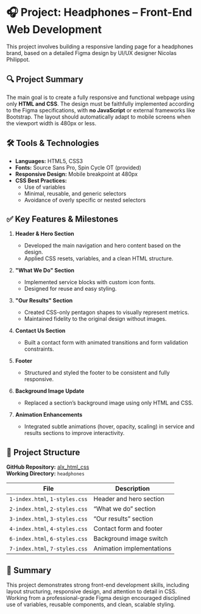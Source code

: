 # 🎧 Project: Headphones – Front-End Web Development

This project involves building a responsive landing page for a headphones brand, based on a detailed Figma design by UI/UX designer Nicolas Philippot.

## 🔍 Project Summary

The main goal is to create a fully responsive and functional webpage using only **HTML and CSS**. The design must be faithfully implemented according to the Figma specifications, with **no JavaScript** or external frameworks like Bootstrap. The layout should automatically adapt to mobile screens when the viewport width is 480px or less.

## 🛠️ Tools & Technologies

- **Languages:** HTML5, CSS3  
- **Fonts:** Source Sans Pro, Spin Cycle OT (provided)  
- **Responsive Design:** Mobile breakpoint at 480px  
- **CSS Best Practices:**  
  - Use of variables  
  - Minimal, reusable, and generic selectors  
  - Avoidance of overly specific or nested selectors  

## ✅ Key Features & Milestones

1. **Header & Hero Section**
   - Developed the main navigation and hero content based on the design.
   - Applied CSS resets, variables, and a clean HTML structure.

2. **"What We Do" Section**
   - Implemented service blocks with custom icon fonts.
   - Designed for reuse and easy styling.

3. **"Our Results" Section**
   - Created CSS-only pentagon shapes to visually represent metrics.
   - Maintained fidelity to the original design without images.

4. **Contact Us Section**
   - Built a contact form with animated transitions and form validation constraints.

5. **Footer**
   - Structured and styled the footer to be consistent and fully responsive.

6. **Background Image Update**
   - Replaced a section’s background image using only HTML and CSS.

7. **Animation Enhancements**
   - Integrated subtle animations (hover, opacity, scaling) in service and results sections to improve interactivity.

## 📁 Project Structure

**GitHub Repository:** [alx_html_css](https://github.com/Sarsah-Arthur/alx_html_css)  
**Working Directory:** `headphones`

| File | Description |
|------|-------------|
| `1-index.html`, `1-styles.css` | Header and hero section |
| `2-index.html`, `2-styles.css` | “What we do” section |
| `3-index.html`, `3-styles.css` | “Our results” section |
| `4-index.html`, `4-styles.css` | Contact form and footer |
| `6-index.html`, `6-styles.css` | Background image switch |
| `7-index.html`, `7-styles.css` | Animation implementations |

## 📌 Summary

This project demonstrates strong front-end development skills, including layout structuring, responsive design, and attention to detail in CSS. Working from a professional-grade Figma design encouraged disciplined use of variables, reusable components, and clean, scalable styling.
